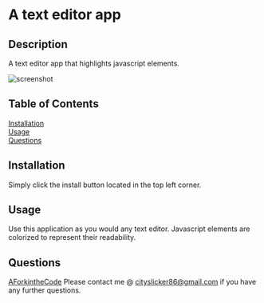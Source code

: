 # A text editor app

  ## Description
  A text editor app that highlights javascript elements.

  ![screenshot](./Assets/screenshot.JPGg)

  ## Table of Contents

  [Installation](#installation)  
  [Usage](#usage)  
  [Questions](#questions)  
  

  ## Installation
  Simply click the install button located in the top left corner.  

  ## Usage
  Use this application as you would any text editor.  Javascript elements are colorized to represent their readability.
 
  ## Questions
  [AForkintheCode](http://www.github.com/AForkintheCode)
  Please contact me @ cityslicker86@gmail.com if you have any further questions.
